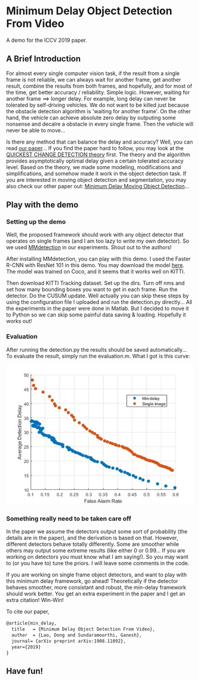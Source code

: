 # Minimum Delay Object Detection From Video

A demo for the ICCV 2019 paper.

## A Brief Introduction

For almost every single computer vision task, if the result from a single frame is not reliable, we can always wait for another frame, get another result, combine the results from both frames, and hopefully, and for most of the time, get better accuracy / reliability. Simple logic. However, waiting for another frame ==> longer delay. For example, long delay can never be tolerated by self-driving vehicles. We do not want to be killed just because the obstacle detection algorithm is 'waiting for another frame'. On the other hand, the vehicle can achieve absolute zero delay by outputing some nonsense and decalre a obstacle in every single frame. Then the vehicle will never be able to move...

Is there any method that can balance the delay and accuracy? Well, you can read [our paper](https://arxiv.org/abs/1908.11092)... If you find the paper hard to follow, you may look at the [QUICKEST CHANGE DETECTION theory](https://arxiv.org/abs/1210.5552) first. The theory and the algorithm provides asymptotically optimal delay given a certain tolerated accuracy level. Based on the theory, we made some modeling, modifications and simplifications, and somehow made it work in the object detection task. If you are interested in moving object detection and segmentation, you may also check our other paper out: [Minimum Delay Moving Object Detection](http://openaccess.thecvf.com/content_cvpr_2017/papers/Lao_Minimum_Delay_Moving_CVPR_2017_paper.pdf)...

## Play with the demo

### Setting up the demo
Well, the proposed framework should work with any object detector that operates on single frames (and I am too lazy to write my own detector). So we used [MMdetection](https://github.com/open-mmlab/mmdetection) in our experiments. Shout out to the authors!

After installing MMdetection, you can play with this demo. I used the Faster R-CNN with ResNet 101 in this demo. You may download the model [here](https://s3.ap-northeast-2.amazonaws.com/open-mmlab/mmdetection/models/faster_rcnn_r101_fpn_1x_20181129-d1468807.pth). The model was trained on Coco, and it seems that it works well on KITTI.

Then download KITTI Tracking dataset. Set up the dirs. Turn off nms and set how many bounding boxes you want to get in each frame. Run the detector. Do the CUSUM update. Well actually you can skip these steps by using the configuration file I uploaded and run the detection.py directly... All the experiments in the paper were done in Matlab. But I decided to move it to Python so we can skip some painful data saving & loading. Hopefully it works out!  

### Evaluation
After running the detection.py the results should be saved automatically... To evaluate the result, simply run the evaluation.m. What I got is this curve:

![demo image](./Resnet101_Faster_RCNN.jpg)

### Something really need to be taken care off
In the paper we assume the detectors output some sort of probability (the details are in the paper), and the derivation is based on that. However, different detectors behave totally differently. Some are smoother while others may output some extreme results (like either 0 or 0.99... If you are working on detectors you must know what I am saying!). So you may want to (or you have to) tune the priors. I will leave some comments in the code.

If you are working on single frame object detectors, and want to play with this minimum delay framework, go ahead! Theoretically if the detector behaves smoother, more consistant and robust, the min-delay framework should work better. You get an extra experiment in the paper and I get an extra citation! Win-Win!

To cite our paper, 

```
@article{min_delay,
  title   = {Minimum Delay Object Detection From Video},
  author  = {Lao, Dong and Sundaramoorthi, Ganesh},
  journal= {arXiv preprint arXiv:1908.11092},
  year={2019}
}
```

## Have fun!


























